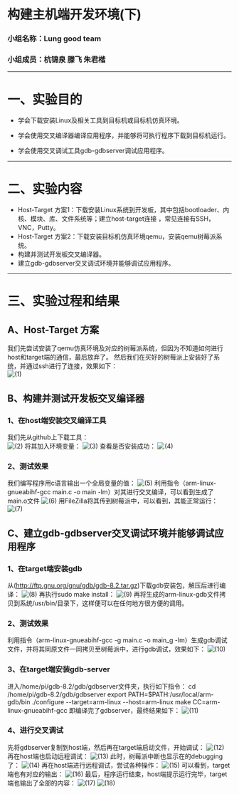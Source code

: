 # 构建主机端开发环境(下)
### 小组名称：Lung good team
### 小组成员：杭锦泉 滕飞 朱君楷
***
# 一、实验目的
* 学会下载安装Linux及相关工具到目标机或目标机仿真环境。

* 学会使用交叉编译器编译应用程序，并能够将可执行程序下载到目标机运行。

* 学会使用交叉调试工具gdb-gdbserver调试应用程序。
***
# 二、实验内容
* Host-Target 方案1：下载安装Linux系统到开发板，其中包括bootloader、内核、模块、库、文件系统等；建立host-target连接 ，常见连接有SSH，VNC，Putty。
* Host-Target 方案2：下载安装目标机仿真环境qemu，安装qemu树莓派系统。
* 构建并测试开发板交叉编译器。
* 建立gdb-gdbserver交叉调试环境并能够调试应用程序。
***
# 三、实验过程和结果
## A、Host-Target 方案
我们先尝试安装了qemu仿真环境及对应的树莓派系统，但因为不知道如何进行host和target端的通信，最后放弃了。
然后我们在买好的树莓派上安装好了系统，并通过ssh进行了连接，效果如下：  
![(1)](https://github.com/Meleus/Lunggoodteam/blob/master/screencut/HW4/(1).png)

## B、构建并测试开发板交叉编译器
### 1、在host端安装交叉编译工具
我们先从github上下载工具：  
![(2)](https://github.com/Meleus/Lunggoodteam/blob/master/screencut/HW4/(2).png)
将其加入环境变量：
![(3)](https://github.com/Meleus/Lunggoodteam/blob/master/screencut/HW4/(3).png)
查看是否安装成功：
![(4)](https://github.com/Meleus/Lunggoodteam/blob/master/screencut/HW4/(4).png)

### 2、测试效果
我们编写程序用c语言输出一个全局变量的值：
![(5)](https://github.com/Meleus/Lunggoodteam/blob/master/screencut/HW4/(5).png)
利用指令（arm-linux-gnueabihf-gcc main.c -o main -lm）对其进行交叉编译，可以看到生成了main.o文件
![(6)](https://github.com/Meleus/Lunggoodteam/blob/master/screencut/HW4/(6).png)
用FileZilla将其传到树莓派中，可以看到，其能正常运行：
![(7)](https://github.com/Meleus/Lunggoodteam/blob/master/screencut/HW4/(7).png)

## C、建立gdb-gdbserver交叉调试环境并能够调试应用程序
### 1、在target端安装gdb
从(http://ftp.gnu.org/gnu/gdb/gdb-8.2.tar.gz)下载gdb安装包，解压后进行编译：
![(8)](https://github.com/Meleus/Lunggoodteam/blob/master/screencut/HW4/(8).png)
再执行sudo make install：
![(9)](https://github.com/Meleus/Lunggoodteam/blob/master/screencut/HW4/(9).png)
再将生成的arm-linux-gdb文件拷贝到系统/usr/bin/目录下，这样便可以在任何地方很方便的调用。

### 2、测试效果
利用指令（arm-linux-gnueabihf-gcc -g main.c -o main_g -lm）生成gdb调试文件，并将其同原文件一同拷贝至树莓派中，进行gdb调试，效果如下：
![(10)](https://github.com/Meleus/Lunggoodteam/blob/master/screencut/HW4/(10).png)

### 3、在target端安装gdb-server
进入/home/pi/gdb-8.2/gdb/gdbserver文件夹，执行如下指令：
cd /home/pi/gdb-8.2/gdb/gdbserver
export PATH=$PATH:/usr/local/arm-gdb/bin
./configure --target=arm-linux --host=arm-linux
make CC=arm-linux-gnueabihf-gcc
即编译完了gdbserver，最终结果如下：
![(11)](https://github.com/Meleus/Lunggoodteam/blob/master/screencut/HW4/(11).png)

### 4、进行交叉调试
先将gdbserver复制到host端，然后再在target端启动文件，开始调试：
![(12)](https://github.com/Meleus/Lunggoodteam/blob/master/screencut/HW4/(12).png)
再在host端也启动远程调试：
![(13)](https://github.com/Meleus/Lunggoodteam/blob/master/screencut/HW4/(13).png)
此时，树莓派中断也显示在的debugging了：
![(14)](https://github.com/Meleus/Lunggoodteam/blob/master/screencut/HW4/(14).png)
再在host端进行远程调试，尝试各种操作：
![(15)](https://github.com/Meleus/Lunggoodteam/blob/master/screencut/HW4/(15).png)
可以看到，target端也有对应的输出：
![(16)](https://github.com/Meleus/Lunggoodteam/blob/master/screencut/HW4/(16).png)
最后，程序运行结束，host端提示运行完毕，target端也输出了全部的内容：
![(17)](https://github.com/Meleus/Lunggoodteam/blob/master/screencut/HW4/(17).png)
![(18)](https://github.com/Meleus/Lunggoodteam/blob/master/screencut/HW4/(18).png)
